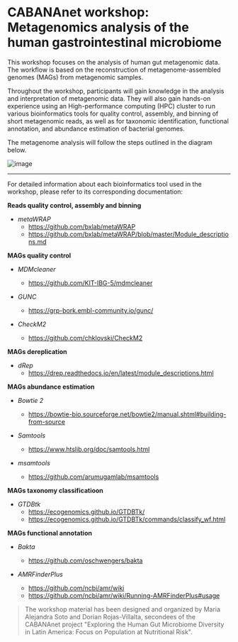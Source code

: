 # CABANAnet workshop: Metagenomics analysis of the human gastrointestinal microbiome

This workshop focuses on the analysis of human gut metagenomic data. The workflow is based on the reconstruction of metagenome-assembled genomes (MAGs) from metagenomic samples.

Throughout the workshop, participants will gain knowledge in the analysis and interpretation of metagenomic data. They will also gain hands-on experience using an High-performance computing (HPC) cluster to run various bioinformatics tools for quality control, assembly, and binning of short metagenomic reads, as well as for taxonomic identification, functional annotation, and abundance estimation of bacterial genomes.

The metagenome analysis will follow the steps outlined in the diagram below.

![image](https://github.com/user-attachments/assets/7b167054-300f-4eaa-85b0-a6a6ecaa6767)

---
For detailed information about each bioinformatics tool used in the workshop, please refer to its corresponding documentation:

**Reads quality control, assembly and binning**

  - *metaWRAP*
    - https://github.com/bxlab/metaWRAP
    - https://github.com/bxlab/metaWRAP/blob/master/Module_descriptions.md
 
**MAGs quality control**

  - *MDMcleaner*
    - https://github.com/KIT-IBG-5/mdmcleaner

 - *GUNC*
     - https://grp-bork.embl-community.io/gunc/
  
 - *CheckM2*
    - https://github.com/chklovski/CheckM2

**MAGs dereplication**

  - *dRep*
      - https://drep.readthedocs.io/en/latest/module_descriptions.html
    
**MAGs abundance estimation**

  - *Bowtie 2*
      - https://bowtie-bio.sourceforge.net/bowtie2/manual.shtml#building-from-source

  - *Samtools*
     - https://www.htslib.org/doc/samtools.html
  
  - *msamtools*
      - https://github.com/arumugamlab/msamtools

**MAGs taxonomy classificatioon**

  - *GTDBtk*
      - https://ecogenomics.github.io/GTDBTk/
      - https://ecogenomics.github.io/GTDBTk/commands/classify_wf.html

**MAGs functional annotation**

  - *Bakta*
      - https://github.com/oschwengers/bakta

  - *AMRFinderPlus*
      - https://github.com/ncbi/amr/wiki
      - https://github.com/ncbi/amr/wiki/Running-AMRFinderPlus#usage

> The workshop material has been designed and organized by Maria Alejandra Soto and Dorian Rojas-Villalta, secondees of the CABANAnet project "Exploring the Human Gut Microbiome Diversity in Latin America: Focus on Population at Nutritional Risk".
